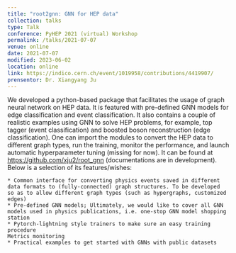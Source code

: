 ```yaml
---
title: "root2gnn: GNN for HEP data"
collection: talks
type: Talk
conference: PyHEP 2021 (virtual) Workshop
permalink: /talks/2021-07-07
venue: online
date: 2021-07-07
modified: 2023-06-02
location: online
link: https://indico.cern.ch/event/1019958/contributions/4419907/
prensentor: Dr. Xiangyang Ju
---
```



We developed a python-based package that facilitates the usage of graph neural network on HEP data. It is featured with pre-defined GNN models for edge
classification and event classification. It also
contains a couple of realistic examples using GNN to solve HEP
problems, for example, top tagger (event classification) and boosted
boson reconstruction (edge classification). One can import the
modules to convert the HEP data to different graph types, run the training, monitor the performance, and launch automatic hyperparameter tuning (missing for
now). It can be found at https://github.com/xju2/root_gnn
(documentations are in development). Below is a selection of its features/wishes:

    * Common interface for converting physics events saved in different
    data formats to (fully-connected) graph structures. To be developed
    so as to allow different graph types (such as hypergraphs, customized
    edges)
    * Pre-defined GNN models; Ultimately, we would like to cover all GNN models used in physics publications, i.e. one-stop GNN model shopping
    station
    * Pytorch-lightning style trainers to make sure an easy training procedure
    Metrics monitoring
    * Practical examples to get started with GNNs with public datasets

